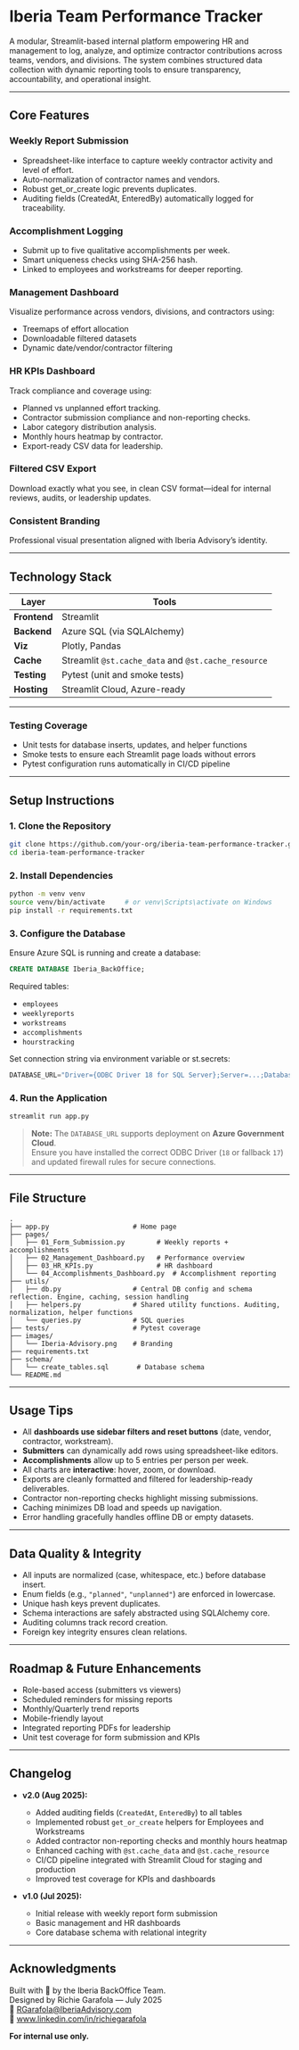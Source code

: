 # Iberia Team Performance Tracker

A modular, Streamlit-based internal platform empowering HR and management to log, analyze, and optimize contractor contributions across teams, vendors, and divisions. The system combines structured data collection with dynamic reporting tools to ensure transparency, accountability, and operational insight.

---

## Core Features

### Weekly Report Submission
- Spreadsheet-like interface to capture weekly contractor activity and level of effort.
- Auto-normalization of contractor names and vendors.
- Robust get_or_create logic prevents duplicates.
- Auditing fields (CreatedAt, EnteredBy) automatically logged for traceability.

### Accomplishment Logging
- Submit up to five qualitative accomplishments per week.
- Smart uniqueness checks using SHA-256 hash.
- Linked to employees and workstreams for deeper reporting.

### Management Dashboard
Visualize performance across vendors, divisions, and contractors using:
- Treemaps of effort allocation
- Downloadable filtered datasets
- Dynamic date/vendor/contractor filtering

### HR KPIs Dashboard
Track compliance and coverage using:
- Planned vs unplanned effort tracking.
- Contractor submission compliance and non-reporting checks.
- Labor category distribution analysis.
- Monthly hours heatmap by contractor.
- Export-ready CSV data for leadership.

### Filtered CSV Export
Download exactly what you see, in clean CSV format—ideal for internal reviews, audits, or leadership updates.

### Consistent Branding
Professional visual presentation aligned with Iberia Advisory’s identity.

---

## Technology Stack

| Layer        | Tools                        |
|--------------|------------------------------|
| **Frontend** | Streamlit                    |
| **Backend**  | Azure SQL (via SQLAlchemy)  |
| **Viz**      | Plotly, Pandas               |
| **Cache**    | Streamlit `@st.cache_data` and `@st.cache_resource` |
| **Testing**  | Pytest (unit and smoke tests) |
| **Hosting**  | Streamlit Cloud, Azure-ready |

---

### Testing Coverage

- Unit tests for database inserts, updates, and helper functions  
- Smoke tests to ensure each Streamlit page loads without errors  
- Pytest configuration runs automatically in CI/CD pipeline  


---

## Setup Instructions

### 1. Clone the Repository
```bash
git clone https://github.com/your-org/iberia-team-performance-tracker.git
cd iberia-team-performance-tracker
```

### 2. Install Dependencies
```bash
python -m venv venv
source venv/bin/activate     # or venv\Scripts\activate on Windows
pip install -r requirements.txt
```

### 3. Configure the Database
Ensure Azure SQL is running and create a database:
```sql
CREATE DATABASE Iberia_BackOffice;
```

Required tables:
- `employees`
- `weeklyreports`
- `workstreams`
- `accomplishments`
- `hourstracking`

Set connection string via environment variable or st.secrets:
```python
DATABASE_URL="Driver={ODBC Driver 18 for SQL Server};Server=...;Database=Iberia_BackOffice;UID=...;PWD=..."
```

### 4. Run the Application
```bash
streamlit run app.py
```
> **Note:** The `DATABASE_URL` supports deployment on **Azure Government Cloud**.  
> Ensure you have installed the correct ODBC Driver (`18` or fallback `17`) and updated firewall rules for secure connections.

---

## File Structure

```
.
├── app.py                     # Home page
├── pages/
│   ├── 01_Form_Submission.py        # Weekly reports + accomplishments
│   ├── 02_Management_Dashboard.py   # Performance overview
│   ├── 03_HR_KPIs.py                # HR dashboard
│   └── 04_Accomplishments_Dashboard.py  # Accomplishment reporting
├── utils/
│   ├── db.py                  # Central DB config and schema reflection. Engine, caching, session handling
│   ├── helpers.py             # Shared utility functions. Auditing, normalization, helper functions
│   └── queries.py             # SQL queries
├── tests/                     # Pytest coverage
├── images/
│   └── Iberia-Advisory.png    # Branding
├── requirements.txt
├── schema/
│   └── create_tables.sql       # Database schema
└── README.md
```

---

## Usage Tips

- All **dashboards use sidebar filters and reset buttons** (date, vendor, contractor, workstream).
- **Submitters** can dynamically add rows using spreadsheet-like editors.
- **Accomplishments** allow up to 5 entries per person per week.
- All charts are **interactive**: hover, zoom, or download.
- Exports are cleanly formatted and filtered for leadership-ready deliverables.
- Contractor non-reporting checks highlight missing submissions.
- Caching minimizes DB load and speeds up navigation.
- Error handling gracefully handles offline DB or empty datasets.

---

## Data Quality & Integrity

- All inputs are normalized (case, whitespace, etc.) before database insert.
- Enum fields (e.g., `"planned"`, `"unplanned"`) are enforced in lowercase.
- Unique hash keys prevent duplicates.
- Schema interactions are safely abstracted using SQLAlchemy core.
- Auditing columns track record creation.
- Foreign key integrity ensures clean relations.

---

## Roadmap & Future Enhancements

- Role-based access (submitters vs viewers)
- Scheduled reminders for missing reports
- Monthly/Quarterly trend reports
- Mobile-friendly layout
- Integrated reporting PDFs for leadership
- Unit test coverage for form submission and KPIs

---

## Changelog

- **v2.0 (Aug 2025):**  
  - Added auditing fields (`CreatedAt`, `EnteredBy`) to all tables  
  - Implemented robust `get_or_create` helpers for Employees and Workstreams  
  - Added contractor non-reporting checks and monthly hours heatmap  
  - Enhanced caching with `@st.cache_data` and `@st.cache_resource`  
  - CI/CD pipeline integrated with Streamlit Cloud for staging and production  
  - Improved test coverage for KPIs and dashboards  

- **v1.0 (Jul 2025):**  
  - Initial release with weekly report form submission  
  - Basic management and HR dashboards  
  - Core database schema with relational integrity

---

## Acknowledgments

Built with 💼 by the Iberia BackOffice Team.  
Designed by Richie Garafola — July 2025  
📧 RGarafola@IberiaAdvisory.com  
🔗 www.linkedin.com/in/richiegarafola  

**For internal use only.**
